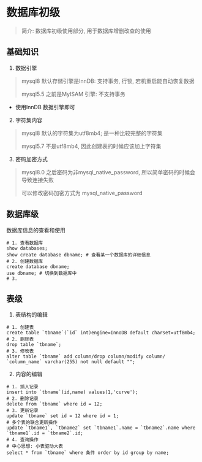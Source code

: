 # 数据库初级

> 简介: 数据库初级使用部分, 用于数据库增删改查的使用

## 基础知识

1. 数据引擎

> mysql8 默认存储引擎是InnDB:  支持事务, 行锁, 宕机重启能自动恢复数据
>
> mysql5.5 之前是MyISAM 引擎: 不支持事务 

- 使用InnDB 数据引擎即可

2. 字符集内容

> mysql8 默认的字符集为utf8mb4;  是一种比较完整的字符集
>
> mysql5.7 不是utf8mb4, 因此创建表的时候应该加上字符集

3. 密码加密方式

> mysql8.0 之后密码为非mysql_native_password, 所以简单密码的时候会导致连接失败
>
> 可以修改密码加密方式为 mysql_native_password

## 数据库级

数据库信息的查看和使用

```mysql
# 1. 查看数据库
show databases;
show create database dbname; # 查看某一个数据库的详细信息
# 2. 创建数据库
create database dbname;
use dbname; # 切换到数据库中
# 3. 
```

## 表级

1. 表结构的编辑

```mysql
# 1. 创建表
create table `tbname`(`id` int)engine=InnoDB default charset=utf8mb4;
# 2. 删除表
drop table `tbname`;
# 3. 修改表
alter table `tbname` add column/drop column/modify column/ `column_name` varchar(255) not null default "";
```

2. 内容的编辑

```mysql
# 1. 插入记录
insert into `tbname`(id,name) values(1,'curve');
# 2. 删除记录
delete from `tbname` where id = 12;
# 3. 更新记录
update `tbname` set id = 12 where id = 1;
# 多个表的联合更新操作
update `tbname1`, `tbname2` set `tbname1`.name = `tbname2`.name where `tbname1`.id = `tbname2`.id;
# 4. 查询操作
# 中心思想: 小表驱动大表
select * from `tbname` where 条件 order by id group by name;
```



